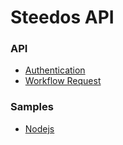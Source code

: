 # Steedos API


### API
- [Authentication](auth.md)
- [Workflow Request](instances.md)


### Samples
- [Nodejs](sample_nodejs.md)
